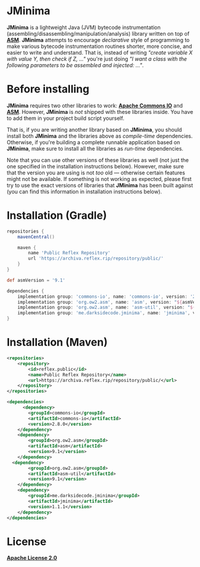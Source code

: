 # JMinima


**JMinima** is a lightweight Java (JVM) bytecode instrumentation (assembling/disassembling/manipulation/analysis) library written on top of [**ASM**](https://asm.ow2.io/). **JMinima** attempts to encourage *declarative* style of programming to make various bytecode instrumentation routines shorter, more concise, and easier to write and understand. That is, instead of writing *"create variable X with value Y, then check if Z, ..."* you're just doing *"I want a class with the following parameters to be assembled and injected: ..."*.




# Before installing


**JMinima** requires two other libraries to work: [**Apache Commons IO**](https://commons.apache.org/proper/commons-io/) and [**ASM**](https://asm.ow2.io/). However, **JMinima** is *not* shipped with these libraries inside. You have to add them in your project build script yourself.


That is, if you are writing another library based on **JMinima**, you should install both **JMinima** and the libraries above as *compile-time* dependencies. Otherwise, if you're building a complete runnable application based on **JMinima**, make sure to install all the libraries as *run-time* dependencies.


Note that you can use other versions of these libraries as well (not just the one specified in the installation instructions below). However, make sure that the version you are using is not *too* old — otherwise certain features might not be available. If something is not working as expected, please first try to use the exact versions of libraries that **JMinima** has been built against (you can find this information in installation instructions below).




# Installation (Gradle)


```groovy
repositories {
    mavenCentral()

    maven {
        name 'Public Reflex Repository'
        url 'https://archiva.reflex.rip/repository/public/'
    }
}

def asmVersion = '9.1'

dependencies {
    implementation group: 'commons-io', name: 'commons-io', version: '2.8.0'
    implementation group: 'org.ow2.asm', name: 'asm', version: "${asmVersion}"
    implementation group: 'org.ow2.asm', name: 'asm-util', version: "${asmVersion}"
    implementation group: 'me.darksidecode.jminima', name: 'jminima', version: '1.1.1'
}
```




# Installation (Maven)

```xml
<repositories>
    <repository>
        <id>reflex.public</id>
        <name>Public Reflex Repository</name>
        <url>https://archiva.reflex.rip/repository/public/</url>
    </repository>
</repositories>

<dependencies>
      <dependency>
        <groupId>commons-io</groupId>
        <artifactId>commons-io</artifactId>
        <version>2.8.0</version>
    </dependency>
    <dependency>
        <groupId>org.ow2.asm</groupId>
        <artifactId>asm</artifactId>
        <version>9.1</version>
    </dependency>
  <dependency>
        <groupId>org.ow2.asm</groupId>
        <artifactId>asm-util</artifactId>
        <version>9.1</version>
    </dependency>
    <dependency>
        <groupId>me.darksidecode.jminima</groupId>
        <artifactId>jminima</artifactId>
        <version>1.1.1</version>
    </dependency>
</dependencies>
```




# License

[**Apache License 2.0**](https://github.com/MeGysssTaa/jminima/blob/main/LICENSE)

